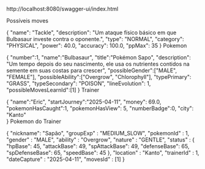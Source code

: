 http://localhost:8080/swagger-ui/index.html

Possíveis moves

{
    "name": "Tackle",
    "description": "Um ataque físico básico em que Bulbasaur investe contra o oponente.",
    "type": "NORMAL",
    "category": "PHYSICAL",
    "power": 40.0,
    "accuracy": 100.0,
    "ppMax": 35
}
Pokemon

{
    "number":1,
    "name":"Bulbasaur",
    "title":"Pokémon Sapo",
    "description": "Um tempo depois do seu nascimento, ele usa os nutrientes contidos na semente em suas costas para crescer",
    "possibleGender":["MALE", "FEMALE"],
    "possibleAbility":["Overgrow", "Chlorophyll"],
    "typePrimary": "GRASS",
    "typeSecondary": "POISON",
    "lineEvolution": 1,
    "possibleMovesLearnId":[1]
}
Trainer

{
    "name":"Eric",
    "startJourney":"2025-04-11",
    "money": 69.0,
    "pokemonHasCaught":1,
    "pokemonHasView": 5,
    "numberBadge":0,
    "city": "Kanto"        
}
Pokemon do Trainer

{
    "nickname": "Sapão",
    "groupExp" : "MEDIUM_SLOW",
    "pokemonId" : 1,
    "gender" : "MALE",
    "ability" : "Overgrow",
    "nature" : "GENTLE",
    "status" : {
        "hpBase": 45,
        "attackBase": 49,
        "spAttackBase": 49,
        "defenseBase": 65,
        "spDefenseBase": 65,
        "speedBase": 45
    },
    "location" : "Kanto",
    "trainerId" : 1,
    "dateCapture" : "2025-04-11",
    "movesId" : [1]
}
